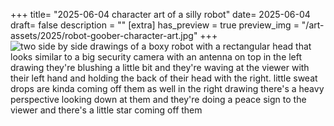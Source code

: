 +++
title= "2025-06-04 character art of a silly robot"
date= 2025-06-04
draft= false
description = ""
[extra]
has_preview = true
preview_img = "/art-assets/2025/robot-goober-character-art.jpg"
+++
![two side by side drawings of a boxy robot with a rectangular head that looks similar to a big security camera with an antenna on top
in the left drawing they're blushing a little bit and they're waving at the viewer with their left hand and holding the back of their head with the right. little sweat drops are kinda coming off them as well
in the right drawing there's a heavy perspective looking down at them and they're doing a peace sign to the viewer and there's a little star coming off them](/art-assets/2025/robot-goober-character-art.jpg)